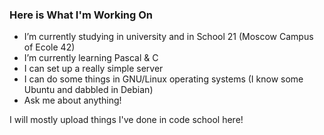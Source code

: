 ### Here is What I'm Working On

- I’m currently studying in university and in School 21 (Moscow Campus of Ecole 42)
- I’m currently learning Pascal & C
- I can set up a really simple server
- I can do some things in GNU/Linux operating systems 
(I know some Ubuntu and dabbled in Debian)
- Ask me about anything!

I will mostly upload things I've done in code school here!
